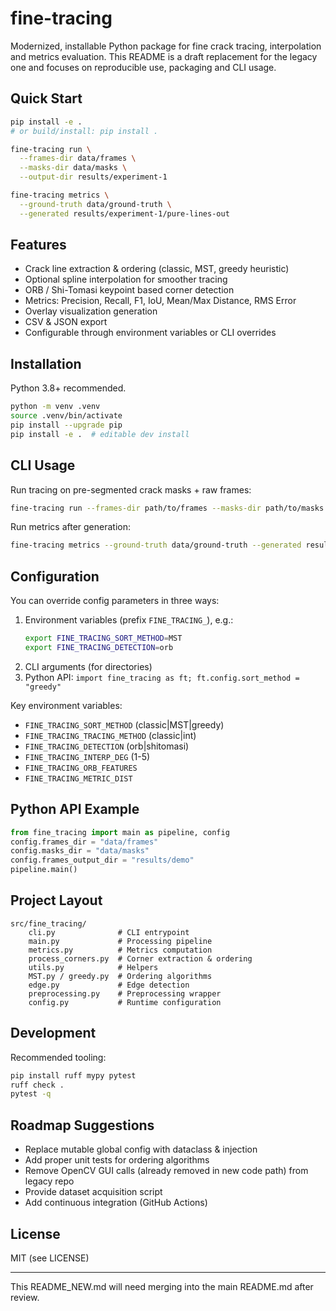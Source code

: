 # fine-tracing

Modernized, installable Python package for fine crack tracing, interpolation and metrics evaluation. This README is a draft replacement for the legacy one and focuses on reproducible use, packaging and CLI usage.

## Quick Start

```bash
pip install -e .
# or build/install: pip install .

fine-tracing run \
  --frames-dir data/frames \
  --masks-dir data/masks \
  --output-dir results/experiment-1

fine-tracing metrics \
  --ground-truth data/ground-truth \
  --generated results/experiment-1/pure-lines-out
```

## Features
- Crack line extraction & ordering (classic, MST, greedy heuristic)
- Optional spline interpolation for smoother tracing
- ORB / Shi-Tomasi keypoint based corner detection
- Metrics: Precision, Recall, F1, IoU, Mean/Max Distance, RMS Error
- Overlay visualization generation
- CSV & JSON export
- Configurable through environment variables or CLI overrides

## Installation
Python 3.8+ recommended.
```bash
python -m venv .venv
source .venv/bin/activate
pip install --upgrade pip
pip install -e .  # editable dev install
```

## CLI Usage
Run tracing on pre-segmented crack masks + raw frames:
```bash
fine-tracing run --frames-dir path/to/frames --masks-dir path/to/masks --output-dir results/run-A
```
Run metrics after generation:
```bash
fine-tracing metrics --ground-truth data/ground-truth --generated results/run-A/pure-lines-out
```

## Configuration
You can override config parameters in three ways:
1. Environment variables (prefix `FINE_TRACING_`), e.g.:
   ```bash
   export FINE_TRACING_SORT_METHOD=MST
   export FINE_TRACING_DETECTION=orb
   ```
2. CLI arguments (for directories)
3. Python API: `import fine_tracing as ft; ft.config.sort_method = "greedy"`

Key environment variables:
- `FINE_TRACING_SORT_METHOD` (classic|MST|greedy)
- `FINE_TRACING_TRACING_METHOD` (classic|int)
- `FINE_TRACING_DETECTION` (orb|shitomasi)
- `FINE_TRACING_INTERP_DEG` (1-5)
- `FINE_TRACING_ORB_FEATURES`
- `FINE_TRACING_METRIC_DIST`

## Python API Example
```python
from fine_tracing import main as pipeline, config
config.frames_dir = "data/frames"
config.masks_dir = "data/masks"
config.frames_output_dir = "results/demo"
pipeline.main()
```

## Project Layout
```
src/fine_tracing/
    cli.py              # CLI entrypoint
    main.py             # Processing pipeline
    metrics.py          # Metrics computation
    process_corners.py  # Corner extraction & ordering
    utils.py            # Helpers
    MST.py / greedy.py  # Ordering algorithms
    edge.py             # Edge detection
    preprocessing.py    # Preprocessing wrapper
    config.py           # Runtime configuration
```

## Development
Recommended tooling:
```bash
pip install ruff mypy pytest
ruff check .
pytest -q
```

## Roadmap Suggestions
- Replace mutable global config with dataclass & injection
- Add proper unit tests for ordering algorithms
- Remove OpenCV GUI calls (already removed in new code path) from legacy repo
- Provide dataset acquisition script
- Add continuous integration (GitHub Actions)

## License
MIT (see LICENSE)

---
This README_NEW.md will need merging into the main README.md after review.
